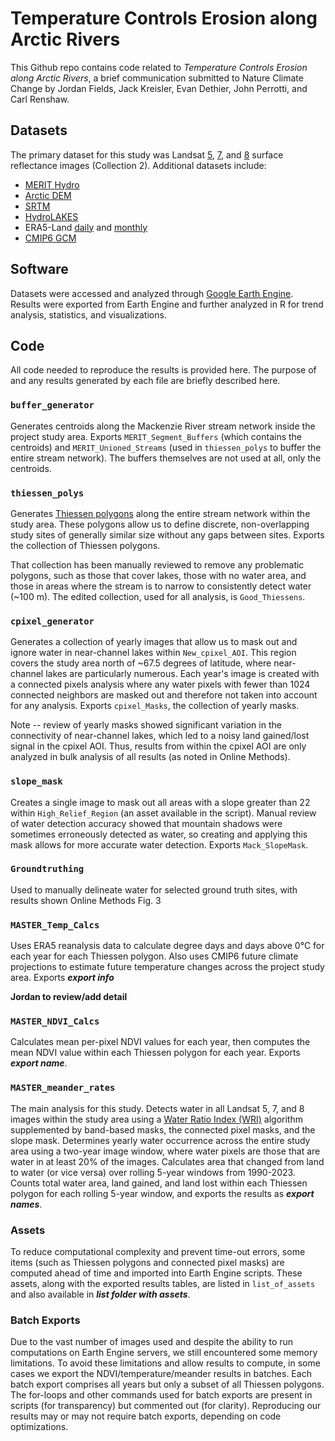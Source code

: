 # Temperature Controls Erosion along Arctic Rivers
This Github repo contains code related to *Temperature Controls Erosion along Arctic Rivers*, a brief communication submitted to Nature Climate Change by Jordan Fields, Jack Kreisler, Evan Dethier, John Perrotti, and Carl Renshaw.

## Datasets

The primary dataset for this study was Landsat [5](https://developers.google.com/earth-engine/datasets/catalog/LANDSAT_LT05_C02_T1_L2), [7](https://developers.google.com/earth-engine/datasets/catalog/LANDSAT_LE07_C02_T1_L2), and [8](https://developers.google.com/earth-engine/datasets/catalog/LANDSAT_LC08_C02_T1_L2) surface reflectance images (Collection 2). Additional datasets include:

- [MERIT Hydro](https://developers.google.com/earth-engine/datasets/catalog/MERIT_Hydro_v1_0_1)
- [Arctic DEM](https://developers.google.com/earth-engine/datasets/catalog/UMN_PGC_ArcticDEM_V3_2m_mosaic)
- [SRTM](https://developers.google.com/earth-engine/datasets/catalog/CGIAR_SRTM90_V4)
- [HydroLAKES](https://gee-community-catalog.org/projects/hydrolakes/)
- ERA5-Land [daily](https://developers.google.com/earth-engine/datasets/catalog/ECMWF_ERA5_LAND_DAILY_AGGR) and [monthly](https://developers.google.com/earth-engine/datasets/catalog/ECMWF_ERA5_LAND_MONTHLY_AGGR)
- [CMIP6 GCM](https://developers.google.com/earth-engine/datasets/catalog/NASA_GDDP-CMIP6)

## Software

Datasets were accessed and analyzed through [Google Earth Engine](https://earthengine.google.com/). Results were exported from Earth Engine and further analyzed in R for trend analysis, statistics, and visualizations.

## Code

All code needed to reproduce the results is provided here. The purpose of and any results generated by each file are briefly described here.

### `buffer_generator`

Generates centroids along the Mackenzie River stream network inside the project study area. Exports `MERIT_Segment_Buffers` (which contains the centroids) and `MERIT_Unioned_Streams` (used in `thiessen_polys` to buffer the entire stream network). The buffers themselves are not used at all, only the centroids.

### `thiessen_polys`

Generates [Thiessen polygons](http://www.gitta.info/Accessibilit/en/html/UncProxAnaly_learningObject4.html) along the entire stream network within the study area. These polygons allow us to define discrete, non-overlapping study sites of generally similar size without any gaps between sites. Exports the collection of Thiessen polygons.

That collection has been manually reviewed to remove any problematic polygons, such as those that cover lakes, those with no water area, and those in areas where the stream is to narrow to consistently detect water (~100 m). The edited collection, used for all analysis, is `Good_Thiessens`.

### `cpixel_generator`

Generates a collection of yearly images that allow us to mask out and ignore water in near-channel lakes within `New_cpixel_AOI`. This region covers the study area north of ~67.5 degrees of latitude, where near-channel lakes are particularly numerous. Each year's image is created with a connected pixels analysis where any water pixels with fewer than 1024 connected neighbors are masked out and therefore not taken into account for any analysis. Exports `cpixel_Masks`, the collection of yearly masks.

Note -- review of yearly masks showed significant variation in the connectivity of near-channel lakes, which led to a noisy land gained/lost signal in the cpixel AOI. Thus, results from within the cpixel AOI are only analyzed in bulk analysis of all results (as noted in Online Methods).

### `slope_mask`

Creates a single image to mask out all areas with a slope greater than 22 within `High_Relief_Region` (an asset available in the script). Manual review of water detection accuracy showed that mountain shadows were sometimes erroneously detected as water, so creating and applying this mask allows for more accurate water detection. Exports `Mack_SlopeMask`.

### `Groundtruthing`

Used to manually delineate water for selected ground truth sites, with results shown Online Methods Fig. 3

### `MASTER_Temp_Calcs`

Uses ERA5 reanalysis data to calculate degree days and days above 0°C for each year for each Thiessen polygon. Also uses CMIP6 future climate projections to estimate future temperature changes across the project study area. Exports ***export info***

**Jordan to review/add detail**

### `MASTER_NDVI_Calcs`

Calculates mean per-pixel NDVI values for each year, then computes the mean NDVI value within each Thiessen polygon for each year. Exports ***export name***.

### `MASTER_meander_rates`

The main analysis for this study. Detects water in all Landsat 5, 7, and 8 images within the study area using a [Water Ratio Index (WRI)](https://doi.org/10.3390/hydrology10030070) algorithm supplemented by band-based masks, the connected pixel masks, and the slope mask. Determines yearly water occurrence across the entire study area using a two-year image window, where water pixels are those that are water in at least 20% of the images. Calculates area that changed from land to water (or vice versa) over rolling 5-year windows from 1990-2023. Counts total water area, land gained, and land lost within each Thiessen polygon for each rolling 5-year window, and exports the results as ***export names***.

### Assets

To reduce computational complexity and prevent time-out errors, some items (such as Thiessen polygons and connected pixel masks) are computed ahead of time and imported into Earth Engine scripts. These assets, along with the exported results tables, are listed in `list_of_assets` and also available in ***list folder with assets***.

### Batch Exports
Due to the vast number of images used and despite the ability to run computations on Earth Engine servers, we still encountered some memory limitations. To avoid these limitations and allow results to compute, in some cases we export the NDVI/temperature/meander results in batches. Each batch export comprises all years but only a subset of all Thiessen polygons. The for-loops and other commands used for batch exports are present in scripts (for transparency) but commented out (for clarity). Reproducing our results may or may not require batch exports, depending on code optimizations.
